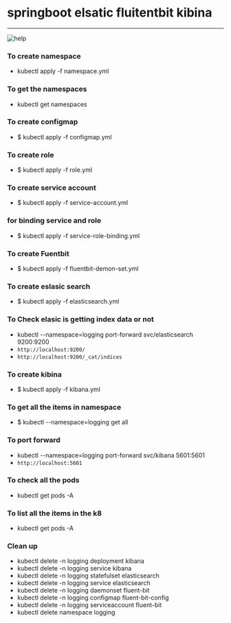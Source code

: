 # springboot elsatic fluitentbit kibina 

----


![help](https://github.com/fluent/fluent-bit-kubernetes-logging)


### To create namespace 
*  kubectl apply -f namespace.yml 

### To get the namespaces 
* kubectl get namespaces

### To create configmap 
* $ kubectl apply -f configmap.yml 

### To create role 
* $ kubectl apply -f role.yml 

### To create service account 
* $ kubectl apply -f service-account.yml 

### for binding service and role 
* $ kubectl apply -f service-role-binding.yml 

### To create Fuentbit 
* $ kubectl apply -f fluentbit-demon-set.yml 

### To create eslasic search 
* $ kubectl apply -f elasticsearch.yml 

### To Check elasic is getting index data or not 
* kubectl --namespace=logging port-forward svc/elasticsearch 9200:9200
* `http://localhost:9200/`
* `http://localhost:9200/_cat/indices`

### To create kibina 
* $ kubectl apply -f kibana.yml 

### To get all the items in namespace 
 * $ kubectl --namespace=logging get all 

### To port forward 
* kubectl --namespace=logging port-forward svc/kibana  5601:5601 
* `http://localhost:5601`


### To check all the pods 
* kubectl get pods -A 

### To list all the items in the k8
* kubectl get pods -A 

### Clean up 
* kubectl delete -n logging deployment kibana
* kubectl delete -n logging service kibana
* kubectl delete -n logging statefulset elasticsearch
* kubectl delete -n logging service elasticsearch
* kubectl delete -n logging daemonset fluent-bit
* kubectl delete -n logging configmap fluent-bit-config
* kubectl delete -n logging serviceaccount fluent-bit
* kubectl delete namespace logging

